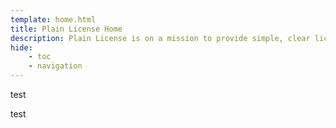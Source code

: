```yaml
---
template: home.html
title: Plain License Home
description: Plain License is on a mission to provide simple, clear licenses that you and your users can understand. We want to remove the complexity from licensing so people can create without worrying about legal issues.
hide:
    - toc
    - navigation
---
```

test






















































test

